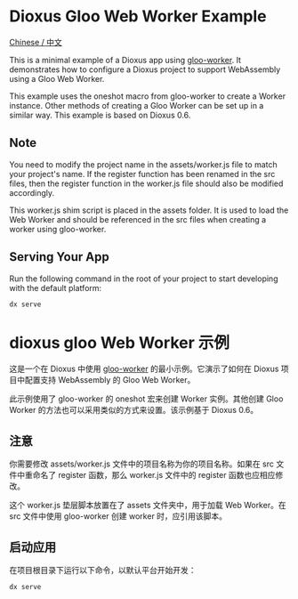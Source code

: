 # Dioxus Gloo Web Worker Example

[Chinese / 中文](#dioxus-gloo-web-worker-示例)

This is a minimal example of a Dioxus app using [gloo-worker](https://crates.io/crates/gloo-worker). It demonstrates how to configure a Dioxus project to support WebAssembly using a Gloo Web Worker.

This example uses the oneshot macro from gloo-worker to create a Worker instance. Other methods of creating a Gloo Worker can be set up in a similar way. This example is based on Dioxus 0.6.

## Note

You need to modify the project name in the assets/worker.js file to match your project's name. If the register function has been renamed in the src files, then the register function in the worker.js file should also be modified accordingly.

This worker.js shim script is placed in the assets folder. It is used to load the Web Worker and should be referenced in the src files when creating a worker using gloo-worker.

## Serving Your App

Run the following command in the root of your project to start developing with the default platform:

```bash
dx serve
```

# dioxus gloo Web Worker 示例

这是一个在 Dioxus 中使用 [gloo-worker](https://crates.io/crates/gloo-worker) 的最小示例。它演示了如何在 Dioxus 项目中配置支持 WebAssembly 的 Gloo Web Worker。

此示例使用了 gloo-worker 的 oneshot 宏来创建 Worker 实例。其他创建 Gloo Worker 的方法也可以采用类似的方式来设置。该示例基于 Dioxus 0.6。

## 注意

你需要修改 assets/worker.js 文件中的项目名称为你的项目名称。如果在 src 文件中重命名了 register 函数，那么 worker.js 文件中的 register 函数也应相应修改。

这个 worker.js 垫层脚本放置在了 assets 文件夹中，用于加载 Web Worker。在 src 文件中使用 gloo-worker 创建 worker 时，应引用该脚本。

## 启动应用

在项目根目录下运行以下命令，以默认平台开始开发：

```bash
dx serve
```

